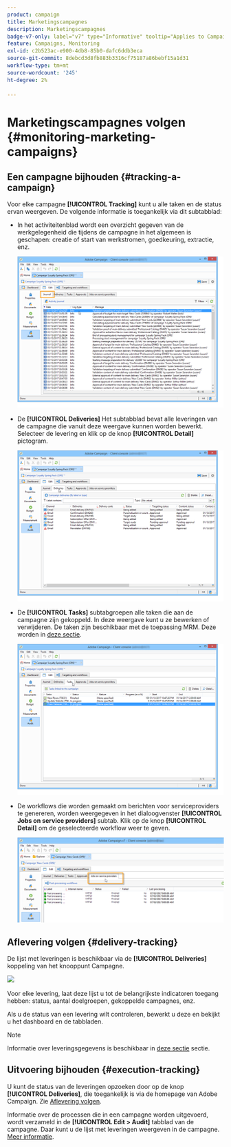 ```yaml
---
product: campaign
title: Marketingscampagnes
description: Marketingscampagnes
badge-v7-only: label="v7" type="Informative" tooltip="Applies to Campaign Classic v7 only"
feature: Campaigns, Monitoring
exl-id: c2b523ac-e900-4db8-85b0-dafc6ddb3eca
source-git-commit: 8debcd3d8fb883b3316cf75187a86bebf15a1d31
workflow-type: tm+mt
source-wordcount: '245'
ht-degree: 2%

---
```


# Marketingscampagnes volgen {#monitoring-marketing-campaigns}

## Een campagne bijhouden {#tracking-a-campaign}

Voor elke campagne **[!UICONTROL Tracking]** kunt u alle taken en de status ervan weergeven. De volgende informatie is toegankelijk via dit subtabblad:

* In het activiteitenblad wordt een overzicht gegeven van de werkgelegenheid die tijdens de campagne in het algemeen is geschapen: creatie of start van werkstromen, goedkeuring, extractie, enz.

   ![](assets/s_ncs_user_op_edit_exe_tab_a.png)

* De **[!UICONTROL Deliveries]** Het subtabblad bevat alle leveringen van de campagne die vanuit deze weergave kunnen worden bewerkt. Selecteer de levering en klik op de knop **[!UICONTROL Detail]** pictogram.

   ![](assets/s_ncs_user_op_edit_exe_tab_b.png)

* De **[!UICONTROL Tasks]** subtabgroepen alle taken die aan de campagne zijn gekoppeld. In deze weergave kunt u ze bewerken of verwijderen. De taken zijn beschikbaar met de toepassing MRM. Deze worden in [deze sectie](../../mrm/using/creating-and-managing-tasks.md).

   ![](assets/s_ncs_user_op_edit_exe_tab_e.png)

* De workflows die worden gemaakt om berichten voor serviceproviders te genereren, worden weergegeven in het dialoogvenster **[!UICONTROL Jobs on service providers]** subtab. Klik op de knop **[!UICONTROL Detail]** om de geselecteerde workflow weer te geven.

   ![](assets/s_ncs_user_op_edit_exe_tab_d.png)

## Aflevering volgen {#delivery-tracking}

De lijst met leveringen is beschikbaar via de **[!UICONTROL Deliveries]** koppeling van het knooppunt Campagne.

![](assets/s_ncs_user_op_del_state_from_homepage.png)

Voor elke levering, laat deze lijst u tot de belangrijkste indicatoren toegang hebben: status, aantal doelgroepen, gekoppelde campagnes, enz.

Als u de status van een levering wilt controleren, bewerkt u deze en bekijkt u het dashboard en de tabbladen.

>[!NOTE]
>
>Informatie over leveringsgegevens is beschikbaar in [deze sectie](../../delivery/using/about-message-tracking.md) sectie.

## Uitvoering bijhouden {#execution-tracking}

U kunt de status van de leveringen opzoeken door op de knop **[!UICONTROL Deliveries]**, die toegankelijk is via de homepage van Adobe Campaign. Zie [Aflevering volgen](#delivery-tracking).

Informatie over de processen die in een campagne worden uitgevoerd, wordt verzameld in de **[!UICONTROL Edit > Audit]** tabblad van de campagne. Daar kunt u de lijst met leveringen weergeven in de campagne. [Meer informatie](#tracking-a-campaign).
